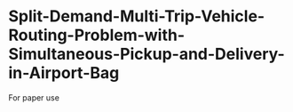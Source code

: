 # Split-Demand-Multi-Trip-Vehicle-Routing-Problem-with-Simultaneous-Pickup-and-Delivery-in-Airport-Bag
For paper use
